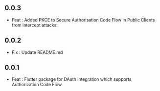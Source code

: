## 0.0.3

* Feat : Added PKCE to Secure Authorisation Code Flow in Public Clients from intercept attacks.

## 0.0.2

* Fix : Update README.md

## 0.0.1

* Feat : Flutter package for DAuth integration which supports Authorization Code Flow.
